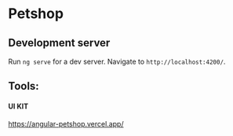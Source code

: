 # Petshop


## Development server

Run `ng serve` for a dev server. Navigate to `http://localhost:4200/`. 

## Tools:

#### UI KIT

https://angular-petshop.vercel.app/
